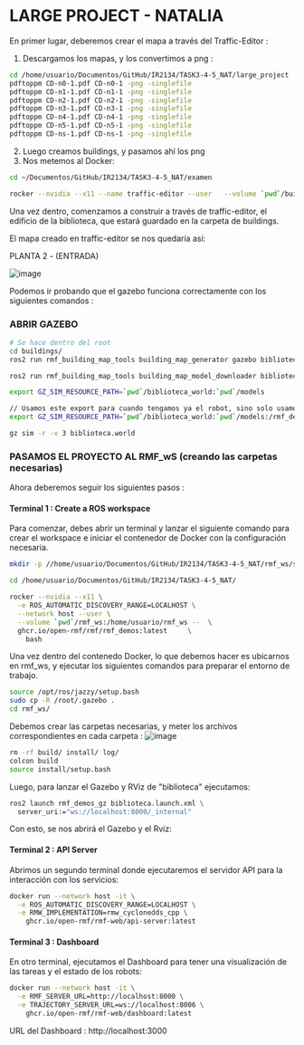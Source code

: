 # LARGE PROJECT - NATALIA

En primer lugar, deberemos crear el mapa a través del Traffic-Editor : 

1) Descargamos los mapas, y los convertimos a png :

```bash
cd /home/usuario/Documentos/GitHub/IR2134/TASK3-4-5_NAT/large_project
pdftoppm CD-n0-1.pdf CD-n0-1 -png -singlefile
pdftoppm CD-n1-1.pdf CD-n1-1 -png -singlefile
pdftoppm CD-n2-1.pdf CD-n2-1 -png -singlefile
pdftoppm CD-n3-1.pdf CD-n3-1 -png -singlefile
pdftoppm CD-n4-1.pdf CD-n4-1 -png -singlefile
pdftoppm CD-n5-1.pdf CD-n5-1 -png -singlefile
pdftoppm CD-ns-1.pdf CD-ns-1 -png -singlefile
```
2) Luego creamos buildings, y pasamos ahí los png
3) Nos metemos al Docker:
   
```bash
cd ~/Documentos/GitHub/IR2134/TASK3-4-5_NAT/examen

rocker --nvidia --x11 --name traffic-editor --user   --volume `pwd`/buildings:/rmf_demos_ws/buildings --   ghcr.io/open-rmf/rmf/rmf_demos:latest   bash
```
Una vez dentro, comenzamos a construir a través de traffic-editor, el edificio de la biblioteca, que estará guardado en la carpeta de buildings.

El mapa creado en traffic-editor se nos quedaría así:

PLANTA 2 - (ENTRADA)

![image](https://github.com/user-attachments/assets/082d3a88-deec-471a-8e85-7f6a7b7ea0b4)

Podemos ir probando que el gazebo funciona correctamente con los siguientes comandos : 

### ABRIR GAZEBO

```bash
# Se hace dentro del root
cd buildings/
ros2 run rmf_building_map_tools building_map_generator gazebo biblioteca.building.yaml biblioteca.world ./biblioteca_world

```

```bash
ros2 run rmf_building_map_tools building_map_model_downloader biblioteca.building.yaml -e ./models

export GZ_SIM_RESOURCE_PATH=`pwd`/biblioteca_world:`pwd`/models

// Usamos este export para cuando tengamos ya el robot, sino solo usamos el primer export
export GZ_SIM_RESOURCE_PATH=`pwd`/biblioteca_world:`pwd`/models:/rmf_demos_ws/install/rmf_demos_assets/share/rmf_demos_assets/models

gz sim -r -v 3 biblioteca.world
```


### PASAMOS EL PROYECTO AL RMF_wS (creando las carpetas necesarias)

Ahora deberemos seguir los siguientes pasos : 

#### Terminal 1 :  Create a ROS workspace

Para comenzar, debes abrir un terminal y lanzar el siguiente comando para crear el workspace e iniciar el contenedor de Docker con la configuración necesaria.

```bash
mkdir -p //home/usuario/Documentos/GitHub/IR2134/TASK3-4-5_NAT/rmf_ws/src

cd /home/usuario/Documentos/GitHub/IR2134/TASK3-4-5_NAT/

rocker --nvidia --x11 \
  -e ROS_AUTOMATIC_DISCOVERY_RANGE=LOCALHOST \
  --network host --user \
  --volume `pwd`/rmf_ws:/home/usuario/rmf_ws --  \
  ghcr.io/open-rmf/rmf/rmf_demos:latest 	\
    bash
```
Una vez dentro del contenedo Docker, lo que debemos hacer es ubicarnos en rmf_ws, y ejecutar los siguientes comandos para preparar el entorno de trabajo.

```bash
source /opt/ros/jazzy/setup.bash
sudo cp -R /root/.gazebo .	
cd rmf_ws/
```

Debemos crear las carpetas necesarias, y meter los archivos correspondientes en cada carpeta : 
![image](https://github.com/user-attachments/assets/8dd420bb-f5a4-4794-9318-152921941c7a)


```bash
rm -rf build/ install/ log/
colcon build
source install/setup.bash
```

Luego, para lanzar el Gazebo y RViz de "biblioteca" ejecutamos:

```bash
ros2 launch rmf_demos_gz biblioteca.launch.xml \
  server_uri:="ws://localhost:8000/_internal"
```
Con esto, se nos abrirá el Gazebo y el Rviz:


#### Terminal 2 : API Server

Abrimos un segundo terminal donde ejecutaremos el servidor API para la interacción con los servicios:

```bash
docker run --network host -it \
  -e ROS_AUTOMATIC_DISCOVERY_RANGE=LOCALHOST \
  -e RMW_IMPLEMENTATION=rmw_cyclonedds_cpp \
	ghcr.io/open-rmf/rmf-web/api-server:latest
```
#### Terminal 3 : Dashboard

En otro terminal, ejecutamos el Dashboard para tener una visualización de las tareas y el estado de los robots:

```bash
docker run --network host -it \
  -e RMF_SERVER_URL=http://localhost:8000 \
  -e TRAJECTORY_SERVER_URL=ws://localhost:8006 \
	ghcr.io/open-rmf/rmf-web/dashboard:latest
```
URL del Dashboard : http://localhost:3000




